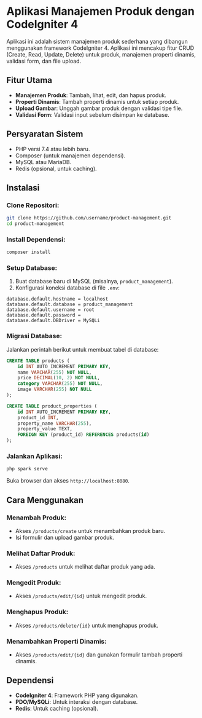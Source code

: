 # Aplikasi Manajemen Produk dengan CodeIgniter 4

Aplikasi ini adalah sistem manajemen produk sederhana yang dibangun menggunakan framework CodeIgniter 4. Aplikasi ini mencakup fitur CRUD (Create, Read, Update, Delete) untuk produk, manajemen properti dinamis, validasi form, dan file upload.

## Fitur Utama
- **Manajemen Produk**: Tambah, lihat, edit, dan hapus produk.
- **Properti Dinamis**: Tambah properti dinamis untuk setiap produk.
- **Upload Gambar**: Unggah gambar produk dengan validasi tipe file.
- **Validasi Form**: Validasi input sebelum disimpan ke database.

## Persyaratan Sistem
- PHP versi 7.4 atau lebih baru.
- Composer (untuk manajemen dependensi).
- MySQL atau MariaDB.
- Redis (opsional, untuk caching).

## Instalasi
### Clone Repositori:
```bash
git clone https://github.com/username/product-management.git
cd product-management
```

### Install Dependensi:
```bash
composer install
```

### Setup Database:
1. Buat database baru di MySQL (misalnya, `product_management`).
2. Konfigurasi koneksi database di file `.env`:

```env
database.default.hostname = localhost
database.default.database = product_management
database.default.username = root
database.default.password = 
database.default.DBDriver = MySQLi
```

### Migrasi Database:
Jalankan perintah berikut untuk membuat tabel di database:

```sql
CREATE TABLE products (
    id INT AUTO_INCREMENT PRIMARY KEY,
    name VARCHAR(255) NOT NULL,
    price DECIMAL(10, 2) NOT NULL,
    category VARCHAR(255) NOT NULL,
    image VARCHAR(255) NOT NULL
);

CREATE TABLE product_properties (
    id INT AUTO_INCREMENT PRIMARY KEY,
    product_id INT,
    property_name VARCHAR(255),
    property_value TEXT,
    FOREIGN KEY (product_id) REFERENCES products(id)
);
```

### Jalankan Aplikasi:
```bash
php spark serve
```
Buka browser dan akses `http://localhost:8080`.

## Cara Menggunakan
### Menambah Produk:
- Akses `/products/create` untuk menambahkan produk baru.
- Isi formulir dan upload gambar produk.

### Melihat Daftar Produk:
- Akses `/products` untuk melihat daftar produk yang ada.

### Mengedit Produk:
- Akses `/products/edit/{id}` untuk mengedit produk.

### Menghapus Produk:
- Akses `/products/delete/{id}` untuk menghapus produk.

### Menambahkan Properti Dinamis:
- Akses `/products/edit/{id}` dan gunakan formulir tambah properti dinamis.

## Dependensi
- **CodeIgniter 4**: Framework PHP yang digunakan.
- **PDO/MySQLi**: Untuk interaksi dengan database.
- **Redis**: Untuk caching (opsional).
